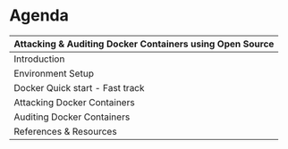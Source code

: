 # Agenda

| Attacking & Auditing Docker Containers using Open Source |
| -- |
| Introduction |
| Environment Setup |
| Docker Quick start - Fast track |
| Attacking Docker Containers |
| Auditing Docker Containers |
| References & Resources |
